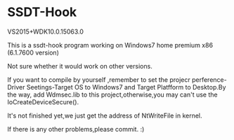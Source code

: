 # SSDT-Hook
VS2015+WDK10.0.15063.0

This is a ssdt-hook program working on Windows7 home premium x86 (6.1.7600 version)

Not sure whether it would work on other versions.

If you want to compile by yourself ,remember to set the projecr perference-Driver Seetings-Target OS to Windows7 and Target Platfform to Desktop.By the way, add Wdmsec.lib to this project,otherwise,you may can't use the IoCreateDeviceSecure().

It's not finished yet,we just get the address of NtWriteFile in kernel.

If there is any other problems,please commit. :)
